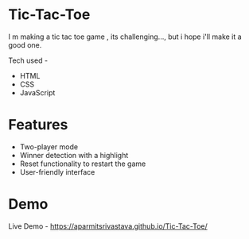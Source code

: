 # Tic-Tac-Toe
I m making a tic tac toe game , its challenging..., but i hope i'll make it a good one.

Tech used - 
- HTML
- CSS
- JavaScript

# Features
 - Two-player mode
 - Winner detection with a highlight
 - Reset functionality to restart the game
 - User-friendly interface

# Demo
Live Demo - https://aparmitsrivastava.github.io/Tic-Tac-Toe/
